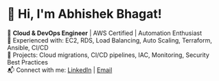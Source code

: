 # 👋 Hi, I'm Abhishek Bhagat!

🚀 **Cloud & DevOps Engineer** | AWS Certified | Automation Enthusiast  
🔧 Experienced with: EC2, RDS, Load Balancing, Auto Scaling, Terraform, Ansible, CI/CD  
📁 Projects: Cloud migrations, CI/CD pipelines, IAC, Monitoring, Security Best Practices  
📬 Connect with me: [LinkedIn](https://www.linkedin.com/in/abhishekbhagat98/) | [Email](mailto:abhishek.bhagat98@gmail.com) 
